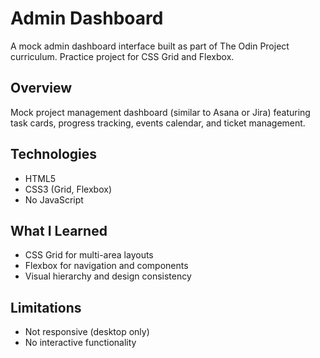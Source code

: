 # Admin Dashboard

A mock admin dashboard interface built as part of The Odin Project curriculum. Practice project for CSS Grid and Flexbox.

## Overview

Mock project management dashboard (similar to Asana or Jira) featuring task cards, progress tracking, events calendar, and ticket management.

## Technologies

- HTML5
- CSS3 (Grid, Flexbox)
- No JavaScript

## What I Learned

- CSS Grid for multi-area layouts
- Flexbox for navigation and components
- Visual hierarchy and design consistency

## Limitations

- Not responsive (desktop only)
- No interactive functionality